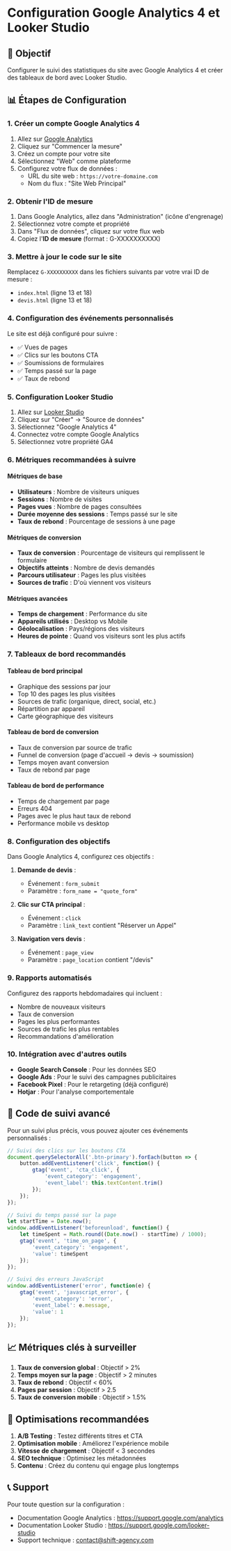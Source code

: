 # Configuration Google Analytics 4 et Looker Studio

## 🎯 Objectif
Configurer le suivi des statistiques du site avec Google Analytics 4 et créer des tableaux de bord avec Looker Studio.

## 📊 Étapes de Configuration

### 1. Créer un compte Google Analytics 4

1. Allez sur [Google Analytics](https://analytics.google.com/)
2. Cliquez sur "Commencer la mesure"
3. Créez un compte pour votre site
4. Sélectionnez "Web" comme plateforme
5. Configurez votre flux de données :
   - URL du site web : `https://votre-domaine.com`
   - Nom du flux : "Site Web Principal"

### 2. Obtenir l'ID de mesure

1. Dans Google Analytics, allez dans "Administration" (icône d'engrenage)
2. Sélectionnez votre compte et propriété
3. Dans "Flux de données", cliquez sur votre flux web
4. Copiez l'**ID de mesure** (format : G-XXXXXXXXXX)

### 3. Mettre à jour le code sur le site

Remplacez `G-XXXXXXXXXX` dans les fichiers suivants par votre vrai ID de mesure :
- `index.html` (ligne 13 et 18)
- `devis.html` (ligne 13 et 18)

### 4. Configuration des événements personnalisés

Le site est déjà configuré pour suivre :
- ✅ Vues de pages
- ✅ Clics sur les boutons CTA
- ✅ Soumissions de formulaires
- ✅ Temps passé sur la page
- ✅ Taux de rebond

### 5. Configuration Looker Studio

1. Allez sur [Looker Studio](https://lookerstudio.google.com/)
2. Cliquez sur "Créer" → "Source de données"
3. Sélectionnez "Google Analytics 4"
4. Connectez votre compte Google Analytics
5. Sélectionnez votre propriété GA4

### 6. Métriques recommandées à suivre

#### Métriques de base
- **Utilisateurs** : Nombre de visiteurs uniques
- **Sessions** : Nombre de visites
- **Pages vues** : Nombre de pages consultées
- **Durée moyenne des sessions** : Temps passé sur le site
- **Taux de rebond** : Pourcentage de sessions à une page

#### Métriques de conversion
- **Taux de conversion** : Pourcentage de visiteurs qui remplissent le formulaire
- **Objectifs atteints** : Nombre de devis demandés
- **Parcours utilisateur** : Pages les plus visitées
- **Sources de trafic** : D'où viennent vos visiteurs

#### Métriques avancées
- **Temps de chargement** : Performance du site
- **Appareils utilisés** : Desktop vs Mobile
- **Géolocalisation** : Pays/régions des visiteurs
- **Heures de pointe** : Quand vos visiteurs sont les plus actifs

### 7. Tableaux de bord recommandés

#### Tableau de bord principal
- Graphique des sessions par jour
- Top 10 des pages les plus visitées
- Sources de trafic (organique, direct, social, etc.)
- Répartition par appareil
- Carte géographique des visiteurs

#### Tableau de bord de conversion
- Taux de conversion par source de trafic
- Funnel de conversion (page d'accueil → devis → soumission)
- Temps moyen avant conversion
- Taux de rebond par page

#### Tableau de bord de performance
- Temps de chargement par page
- Erreurs 404
- Pages avec le plus haut taux de rebond
- Performance mobile vs desktop

### 8. Configuration des objectifs

Dans Google Analytics 4, configurez ces objectifs :

1. **Demande de devis** :
   - Événement : `form_submit`
   - Paramètre : `form_name = "quote_form"`

2. **Clic sur CTA principal** :
   - Événement : `click`
   - Paramètre : `link_text` contient "Réserver un Appel"

3. **Navigation vers devis** :
   - Événement : `page_view`
   - Paramètre : `page_location` contient "/devis"

### 9. Rapports automatisés

Configurez des rapports hebdomadaires qui incluent :
- Nombre de nouveaux visiteurs
- Taux de conversion
- Pages les plus performantes
- Sources de trafic les plus rentables
- Recommandations d'amélioration

### 10. Intégration avec d'autres outils

- **Google Search Console** : Pour les données SEO
- **Google Ads** : Pour le suivi des campagnes publicitaires
- **Facebook Pixel** : Pour le retargeting (déjà configuré)
- **Hotjar** : Pour l'analyse comportementale

## 🔧 Code de suivi avancé

Pour un suivi plus précis, vous pouvez ajouter ces événements personnalisés :

```javascript
// Suivi des clics sur les boutons CTA
document.querySelectorAll('.btn-primary').forEach(button => {
    button.addEventListener('click', function() {
        gtag('event', 'cta_click', {
            'event_category': 'engagement',
            'event_label': this.textContent.trim()
        });
    });
});

// Suivi du temps passé sur la page
let startTime = Date.now();
window.addEventListener('beforeunload', function() {
    let timeSpent = Math.round((Date.now() - startTime) / 1000);
    gtag('event', 'time_on_page', {
        'event_category': 'engagement',
        'value': timeSpent
    });
});

// Suivi des erreurs JavaScript
window.addEventListener('error', function(e) {
    gtag('event', 'javascript_error', {
        'event_category': 'error',
        'event_label': e.message,
        'value': 1
    });
});
```

## 📈 Métriques clés à surveiller

1. **Taux de conversion global** : Objectif > 2%
2. **Temps moyen sur la page** : Objectif > 2 minutes
3. **Taux de rebond** : Objectif < 60%
4. **Pages par session** : Objectif > 2.5
5. **Taux de conversion mobile** : Objectif > 1.5%

## 🚀 Optimisations recommandées

1. **A/B Testing** : Testez différents titres et CTA
2. **Optimisation mobile** : Améliorez l'expérience mobile
3. **Vitesse de chargement** : Objectif < 3 secondes
4. **SEO technique** : Optimisez les métadonnées
5. **Contenu** : Créez du contenu qui engage plus longtemps

## 📞 Support

Pour toute question sur la configuration :
- Documentation Google Analytics : https://support.google.com/analytics
- Documentation Looker Studio : https://support.google.com/looker-studio
- Support technique : contact@shift-agency.com
